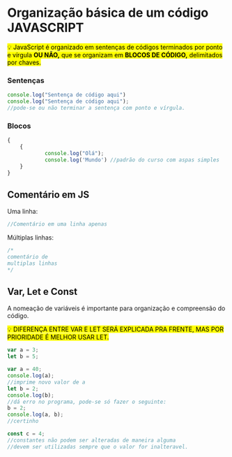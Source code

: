 # Organização básica de um código JAVASCRIPT


<mark>💡 JavaScript é organizado em sentenças de códigos terminados por ponto e vírgula **OU NÃO,** que se organizam em **BLOCOS DE CÓDIGO,** delimitados por chaves.</mark>

### Sentenças

```jsx
console.log("Sentença de código aqui")
console.log("Sentença de código aqui");
//pode-se ou não terminar a sentença com ponto e vírgula.
```

### Blocos

```jsx
{
	{
			console.log("Olá");
			console.log('Mundo') //padrão do curso com aspas simples
	}
}
```

## Comentário em JS

  Uma linha:

```jsx
//Comentário em uma linha apenas
```

Múltiplas linhas:

```jsx
/*
comentário de
multiplas linhas
*/
```

## Var, Let e Const

A nomeação de variáveis é importante para organização e compreensão do código.

<mark>
💡 DIFERENÇA ENTRE VAR E LET SERÁ EXPLICADA PRA FRENTE, MAS POR PRIORIDADE É MELHOR USAR LET.
</mark>

```jsx
var a = 3;
let b = 5;

var a = 40;
console.log(a);
//imprime novo valor de a
let b = 2;
console.log(b);
//dá erro no programa, pode-se só fazer o seguinte:
b = 2;
console.log(a, b);
//certinho

const c = 4;
//constantes não podem ser alteradas de maneira alguma
//devem ser utilizadas sempre que o valor for inalteravel.
```